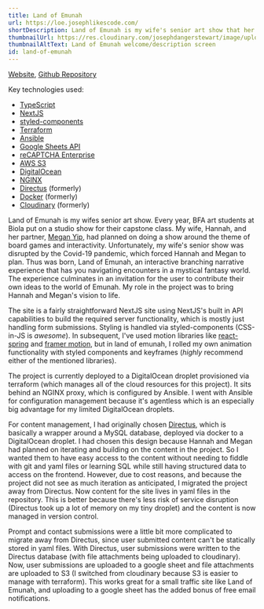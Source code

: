 ```yaml
---
title: Land of Emunah
url: https://loe.josephlikescode.com/
shortDescription: Land of Emunah is my wife's senior art show that her and her partner had to move online. I was responsible for the digital implementation of their design.
thumbnailUrl: https://res.cloudinary.com/josephdangerstewart/image/upload/c_scale,q_auto:good,w_500/v1613421760/joseph-likes-code/land-of-emunah/land-of-emunah-thumbnail.png
thumbnailAltText: Land of Emunah welcome/description screen
id: land-of-emunah
---
```


[Website](http://loe.josephlikescode.com/), [Github Repository](https://github.com/josephdangerstewart/land-of-emunah)

Key technologies used:

* [TypeScript](https://www.typescriptlang.org/)
* [NextJS](https://nextjs.org/)
* [styled-components](https://styled-components.com/)
* [Terraform](https://www.terraform.io/)
* [Ansible](https://www.ansible.com/)
* [Google Sheets API](https://developers.google.com/sheets/api/guides/concepts)
* [reCAPTCHA Enterprise](https://cloud.google.com/recaptcha-enterprise)
* [AWS S3](https://aws.amazon.com/s3/)
* [DigitalOcean](https://www.digitalocean.com/)
* [NGINX](https://www.nginx.com/)
* [Directus](https://directus.io/) (formerly)
* [Docker](https://www.docker.com/) (formerly)
* [Cloudinary](https://cloudinary.com/) (formerly)

Land of Emunah is my wifes senior art show. Every year, BFA art students at Biola put on a studio show for their capstone class. My wife, Hannah, and her partner, [Megan Yip](https://www.meganyipart.com/), had planned on doing a show around the theme of board games and interactivity. Unfortunately, my wife's senior show was disrupted by the Covid-19 pandemic, which forced Hannah and Megan to plan. Thus was born, Land of Emunah, an interactive branching narrative experience that has you navigating encounters in a mystical fantasy world. The experience culminates in an invitation for the user to contribute their own ideas to the world of Emunah. My role in the project was to bring Hannah and Megan's vision to life.

The site is a fairly straightforward NextJS site using NextJS's built in API capabilities to build the required server functionality, which is mostly just handling form submissions. Styling is handled via styled-components (CSS-in-JS is _awesome_). In subsequent, I've used motion libraries like [react-spring](https://www.react-spring.dev/) and [framer motion](https://www.framer.com/motion/), but in land of emunah, I rolled my own animation functionality with styled components and keyframes (_highly_ recommend either of the mentioned libraries).

The project is currently deployed to a DigitalOcean droplet provisioned via terraform (which manages all of the cloud resources for this project). It sits behind an NGINX proxy, which is configured by Ansible. I went with Ansible for configuration management because it's agentless which is an especially big advantage for my limited DigitalOcean droplets.

For content management, I had originally chosen [Directus](https://directus.io/), which is basically a wrapper around a MySQL database, deployed via docker to a DigitalOcean droplet. I had chosen this design because Hannah and Megan had planned on iterating and building on the content in the project. So I wanted them to have easy access to the content without needing to fiddle with git and yaml files or learning SQL while still having structured data to access on the frontend. However, due to cost reasons, and because the project did not see as much iteration as anticipated, I migrated the project away from Directus. Now content for the site lives in yaml files in the repository. This is better because there's less risk of service disruption (Directus took up a lot of memory on my tiny droplet) and the content is now managed in version control.

Prompt and contact submissions were a little bit more complicated to migrate away from Directus, since user submitted content can't be statically stored in yaml files. With Directus, user submissions were written to the Directus database (with file attachments being uploaded to cloudinary). Now, user submissions are uploaded to a google sheet and file attachments are uploaded to S3 (I switched from cloudinary because S3 is easier to manage with terraform). This works great for a small traffic site like Land of Emunah, and uploading to a google sheet has the added bonus of free email notifications.

